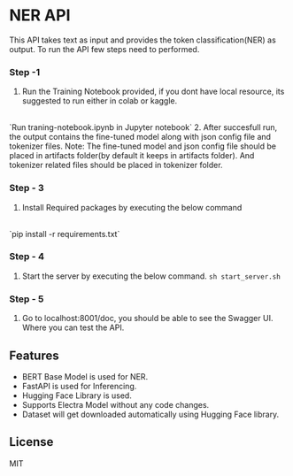 # NER API
This API takes text as input and provides the token classification(NER) as output. To run the API few steps need to performed.

### Step -1
1. Run the Training Notebook provided, if you dont have local resource, its suggested to run either in colab or kaggle.
<br>
`Run traning-notebook.ipynb in Jupyter notebook`
2. After succesfull run, the output contains the fine-tuned model along with json config file and tokenizer files.
Note: The fine-tuned model and json config file should be placed in artifacts folder(by default it keeps in artifacts folder). And tokenizer related files should be placed in tokenizer folder.

### Step - 3
1. Install Required packages by executing the below command
<br>
`pip install -r requirements.txt`

### Step - 4
1. Start the server by executing the below command.
`sh start_server.sh`

### Step - 5 
1. Go to localhost:8001/doc, you should be able to see the Swagger UI. Where you can test the API.

## Features
- BERT Base Model is used for NER.
- FastAPI is used for Inferencing.
- Hugging Face Library is used.
- Supports Electra Model without any code changes.
- Dataset will get downloaded automatically using Hugging Face library.


## License
MIT